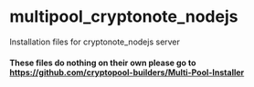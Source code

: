 # multipool_cryptonote_nodejs
Installation files for cryptonote_nodejs server

#### These files do nothing on their own please go to https://github.com/cryptopool-builders/Multi-Pool-Installer
